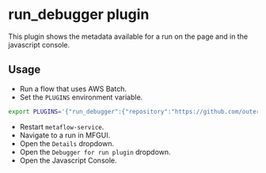 # run_debugger plugin

This plugin shows the metadata available for a run on the page and in the javascript console.

## Usage

* Run a flow that uses AWS Batch.
* Set the `PLUGINS` environment variable.
``` bash
export PLUGINS='{"run_debugger":{"repository":"https://github.com/outerbounds/mfgui_plugins.git","paths":["run_debugger"],"ref":"origin/main"}}'
```
* Restart `metaflow-service`.
* Navigate to a run in MFGUI.
* Open the `Details` dropdown.
* Open the `Debugger for run plugin` dropdown.
* Open the Javascript Console.
